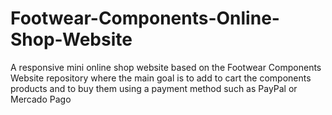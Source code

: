 # Footwear-Components-Online-Shop-Website
A responsive mini online shop website based on the Footwear Components Website repository where the main goal is to add to cart the components products and to buy them using a payment method such as PayPal or Mercado Pago
